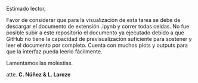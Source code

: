 Estimado lector,

Favor de considerar que para la visualización de esta tarea se debe de descargar el documento de extensión .ipynb
y correr todas celdas. No fue posible subir a este repositorio el documento ya ejecutado debido a que GitHub no tiene
la capacidad de previsualización suficiente para sostener y leer el documento por completo. Cuenta con muchos
plots y outputs para que la interfaz pueda leerlo fácilmente.

Lamentamos las molestias.

atte. **C. Núñez & L. Laroze**
